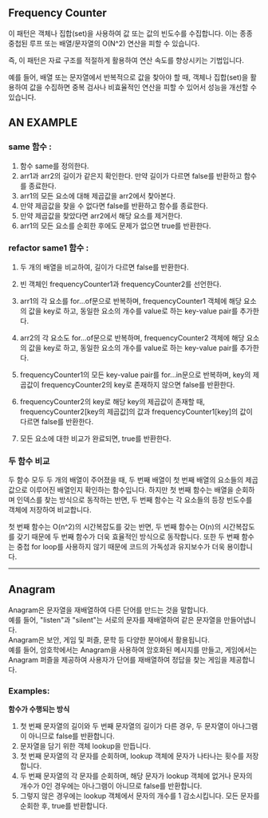 ## Frequency Counter

이 패턴은 객체나 집합(set)을 사용하여 값 또는 값의 빈도수를 수집합니다.
이는 종종 중첩된 루프 또는 배열/문자열의 O(N^2) 연산을 피할 수 있습니다.<br/>

즉, 이 패턴은 자료 구조를 적절하게 활용하여 연산 속도를 향상시키는 기법입니다.<br/>

예를 들어, 배열 또는 문자열에서 반복적으로 값을 찾아야 할 때, 객체나 집합(set)을 활용하여 값을 수집하면 중복 검사나 비효율적인 연산을 피할 수 있어서 성능을 개선할 수 있습니다.

## AN EXAMPLE

### same 함수 :

1. 함수 same를 정의한다.
2. arr1과 arr2의 길이가 같은지 확인한다. 만약 길이가 다르면 false를 반환하고 함수를 종료한다.
3. arr1의 모든 요소에 대해 제곱값을 arr2에서 찾아본다.
4. 만약 제곱값을 찾을 수 없다면 false를 반환하고 함수를 종료한다.
5. 만약 제곱값을 찾았다면 arr2에서 해당 요소를 제거한다.
6. arr1의 모든 요소를 순회한 후에도 문제가 없으면 true를 반환한다.

### refactor same1 함수 :

1. 두 개의 배열을 비교하여, 길이가 다르면 false를 반환한다.

2. 빈 객체인 frequencyCounter1과 frequencyCounter2를 선언한다.

3. arr1의 각 요소를 for...of문으로 반복하며, frequencyCounter1 객체에 해당 요소의 값을 key로 하고, 동일한 요소의 개수를 value로 하는 key-value pair를 추가한다.

4. arr2의 각 요소도 for...of문으로 반복하며, frequencyCounter2 객체에 해당 요소의 값을 key로 하고, 동일한 요소의 개수를 value로 하는 key-value pair를 추가한다.

5. frequencyCounter1의 모든 key-value pair를 for...in문으로 반복하며, key의 제곱값이 frequencyCounter2의 key로 존재하지 않으면 false를 반환한다.

6. frequencyCounter2의 key로 해당 key의 제곱값이 존재할 때, frequencyCounter2[key의 제곱값]의 값과 frequencyCounter1[key]의 값이 다르면 false를 반환한다.

7. 모든 요소에 대한 비교가 완료되면, true를 반환한다.

### 두 함수 비교

두 함수 모두 두 개의 배열이 주어졌을 때, 두 번째 배열이 첫 번째 배열의 요소들의 제곱값으로 이루어진 배열인지 확인하는 함수입니다. 하지만 첫 번째 함수는 배열을 순회하며 인덱스를 찾는 방식으로 동작하는 반면, 두 번째 함수는 각 요소들의 등장 빈도수를 객체에 저장하여 비교합니다. <br/>

첫 번째 함수는 O(n^2)의 시간복잡도를 갖는 반면, 두 번째 함수는 O(n)의 시간복잡도를 갖기 때문에 두 번째 함수가 더욱 효율적인 방식으로 동작합니다. 또한 두 번째 함수는 중첩 for loop를 사용하지 않기 때문에 코드의 가독성과 유지보수가 더욱 용이합니다.

---

## Anagram

Anagram은 문자열을 재배열하여 다른 단어를 만드는 것을 말합니다. <br/> 예를 들어, "listen"과 "silent"는 서로의 문자를 재배열하여 같은 문자열을 만들어냅니다. <br/>Anagram은 보안, 게임 및 퍼즐, 문학 등 다양한 분야에서 활용됩니다. <br/>예를 들어, 암호학에서는 Anagram을 사용하여 암호화된 메시지를 만들고, 게임에서는 Anagram 퍼즐을 제공하여 사용자가 단어를 재배열하여 정답을 찾는 게임을 제공합니다.

### Examples:

**함수가 수행되는 방식** <br/>

1.  첫 번째 문자열의 길이와 두 번째 문자열의 길이가 다른 경우, 두 문자열이 아나그램이 아니므로 false를 반환합니다.
2.  문자열을 담기 위한 객체 lookup을 만듭니다.
3.  첫 번째 문자열의 각 문자를 순회하며, lookup 객체에 문자가 나타나는 횟수를 저장합니다.
4.  두 번째 문자열의 각 문자를 순회하며, 해당 문자가 lookup 객체에 없거나 문자의 개수가 0인 경우에는 아나그램이 아니므로 false를 반환합니다.
5.  그렇지 않은 경우에는 lookup 객체에서 문자의 개수를 1 감소시킵니다.
    모든 문자를 순회한 후, true를 반환합니다.
